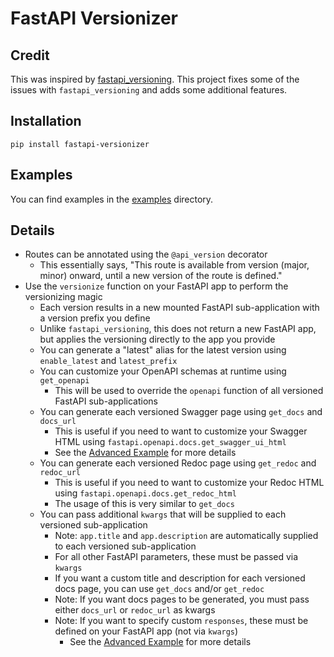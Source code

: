 # FastAPI Versionizer

## Credit
This was inspired by [fastapi_versioning](https://github.com/DeanWay/fastapi-versioning).
This project fixes some of the issues with `fastapi_versioning` and adds some additional features.

## Installation
`pip install fastapi-versionizer`

## Examples
You can find examples in the [examples](https://github.com/alexschimpf/fastapi-versionizer/tree/main/examples) directory.

## Details
- Routes can be annotated using the `@api_version` decorator
  - This essentially says, "This route is available from version (major, minor) onward, until a new version of the route is defined."
- Use the `versionize` function on your FastAPI app to perform the versionizing magic
  - Each version results in a new mounted FastAPI sub-application with a version prefix you define
  - Unlike `fastapi_versioning`, this does not return a new FastAPI app, but applies the versioning directly to the app you provide
  - You can generate a "latest" alias for the latest version using `enable_latest` and `latest_prefix`
  - You can customize your OpenAPI schemas at runtime using `get_openapi`
    - This will be used to override the `openapi` function of all versioned FastAPI sub-applications
  - You can generate each versioned Swagger page using `get_docs` and `docs_url`
    - This is useful if you need to want to customize your Swagger HTML using `fastapi.openapi.docs.get_swagger_ui_html`
    - See the [Advanced Example](https://github.com/alexschimpf/fastapi-versionizer/tree/main/examples/advanced.py) for more details
  - You can generate each versioned Redoc page using `get_redoc` and `redoc_url`
    - This is useful if you need to want to customize your Redoc HTML using `fastapi.openapi.docs.get_redoc_html`
    - The usage of this is very similar to `get_docs`
  - You can pass additional `kwargs` that will be supplied to each versioned sub-application
    - Note: `app.title` and `app.description` are automatically supplied to each versioned sub-application
    - For all other FastAPI parameters, these must be passed via `kwargs`
    - If you want a custom title and description for each versioned docs page, you can use `get_docs` and/or `get_redoc`
    - Note: If you want docs pages to be generated, you must pass either `docs_url` or `redoc_url` as kwargs
    - Note: If you want to specify custom `responses`, these must be defined on your FastAPI app (not via `kwargs`)
      - See the [Advanced Example](https://github.com/alexschimpf/fastapi-versionizer/tree/main/examples/advanced.py) for more details
